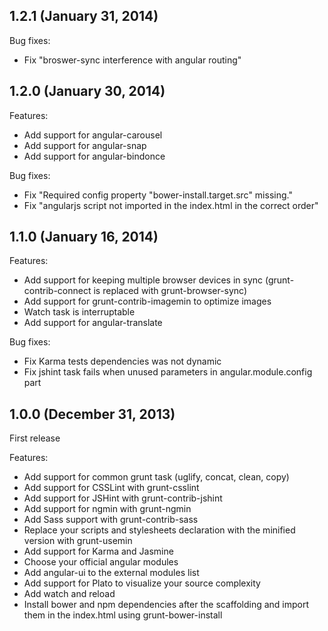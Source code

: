## 1.2.1 (January 31, 2014)

Bug fixes:
  - Fix "broswer-sync interference with angular routing"

## 1.2.0 (January 30, 2014)

Features:
  - Add support for angular-carousel
  - Add support for angular-snap
  - Add support for angular-bindonce

Bug fixes:
  - Fix "Required config property "bower-install.target.src" missing."
  - Fix "angularjs script not imported in the index.html in the correct order"

## 1.1.0 (January 16, 2014)

Features:
  - Add support for keeping multiple browser devices in sync (grunt-contrib-connect is replaced with grunt-browser-sync)
  - Add support for grunt-contrib-imagemin to optimize images
  - Watch task is interruptable
  - Add support for angular-translate

Bug fixes:
  - Fix Karma tests dependencies was not dynamic
  - Fix jshint task fails when unused parameters in angular.module.config part

## 1.0.0 (December 31, 2013)

First release

Features:

  - Add support for common grunt task (uglify, concat, clean, copy)
  - Add support for CSSLint with grunt-csslint
  - Add support for JSHint with grunt-contrib-jshint
  - Add support for ngmin with grunt-ngmin
  - Add Sass support with grunt-contrib-sass
  - Replace your scripts and stylesheets declaration with the minified version with grunt-usemin
  - Add support for Karma and Jasmine
  - Choose your official angular modules
  - Add angular-ui to the external modules list
  - Add support for Plato to visualize your source complexity
  - Add watch and reload
  - Install bower and npm dependencies after the scaffolding and import them in the index.html using grunt-bower-install
